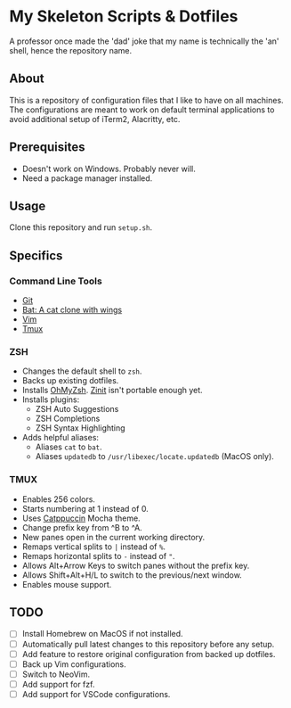 # My Skeleton Scripts \& Dotfiles

A professor once made the 'dad' joke that my name is technically the 'an' shell, hence the repository name.

## About

This is a repository of configuration files that I like to have on all machines. The configurations are meant to work on default terminal applications to avoid additional setup of iTerm2, Alacritty, etc.

## Prerequisites

- Doesn't work on Windows. Probably never will.
- Need a package manager installed.

## Usage

Clone this repository and run `setup.sh`.

## Specifics

### Command Line Tools

- [Git](https://github.com/git/git)
- [Bat: A cat clone with wings](https://github.com/sharkdp/bat)
- [Vim](https://github.com/vim/vim)
- [Tmux](https://github.com/tmux/tmux)

### ZSH

- Changes the default shell to `zsh`.
- Backs up existing dotfiles.
- Installs [OhMyZsh](https://github.com/ohmyzsh/ohmyzsh). [Zinit](https://github.com/zdharma-continuum/zinit) isn't portable enough yet.
- Installs plugins:
  - ZSH Auto Suggestions
  - ZSH Completions
  - ZSH Syntax Highlighting
- Adds helpful aliases:
  - Aliases `cat` to `bat`.
  - Aliases `updatedb` to `/usr/libexec/locate.updatedb` (MacOS only).

### TMUX

- Enables 256 colors.
- Starts numbering at 1 instead of 0.
- Uses [Catppuccin](https://github.com/catppuccin/tmux) Mocha theme.
- Change prefix key from ^B to ^A.
- New panes open in the current working directory.
- Remaps vertical splits to `|` instead of `%`.
- Remaps horizontal splits to `-` instead of `"`.
- Allows Alt+Arrow Keys to switch panes without the prefix key.
- Allows Shift+Alt+H/L to switch to the previous/next window.
- Enables mouse support.

## TODO

- [ ] Install Homebrew on MacOS if not installed.
- [ ] Automatically pull latest changes to this repository before any setup.
- [ ] Add feature to restore original configuration from backed up dotfiles.
- [ ] Back up Vim configurations.
- [ ] Switch to NeoVim.
- [ ] Add support for fzf.
- [ ] Add support for VSCode configurations.
